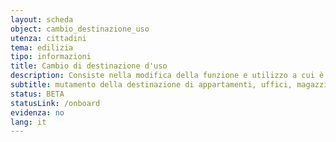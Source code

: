 ```yaml
---
layout: scheda
object: cambio_destinazione_uso
utenza: cittadini
tema: edilizia
tipo: informazioni
title: Cambio di destinazione d'uso
description: Consiste nella modifica della funzione e utilizzo a cui è adibito un edificio o parte di esso. Si ottiene facendo richiesta al Comune competente
subtitle: mutamento della destinazione di appartamenti, uffici, magazzini, negozi, garage, box, depositi etc..
status: BETA
statusLink: /onboard
evidenza: no
lang: it
---
```

